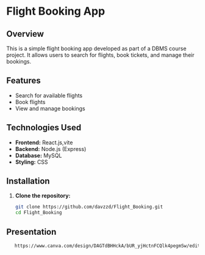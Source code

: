 # Flight Booking App

## Overview

This is a simple flight booking app developed as part of a DBMS course project. It allows users to search for flights, book tickets, and manage their bookings.

## Features

- Search for available flights
- Book flights
- View and manage bookings

## Technologies Used

- **Frontend:** React.js,vite
- **Backend:** Node.js (Express)
- **Database:** MySQL
- **Styling:** CSS

## Installation

1. **Clone the repository:**
   ```bash
   git clone https://github.com/davzzd/Flight_Booking.git
   cd Flight_Booking

## Presentation

```bash
   https://www.canva.com/design/DAGTdBHHckA/bUR_yjHctnFCQlk4pegmSw/edit?utm_content=DAGTdBHHckA&utm_campaign=designshare&utm_medium=link2&utm_source=sharebutton

